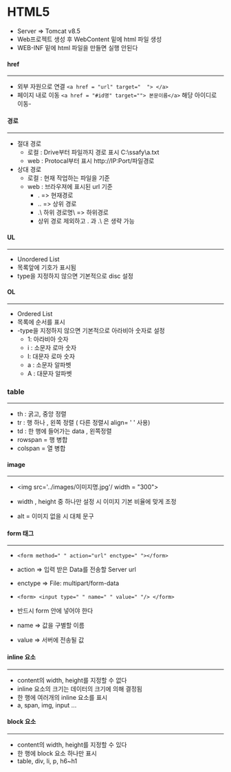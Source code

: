 # HTML5

* Server => Tomcat v8.5
*  Web프로젝트 생성 후 WebContent 밑에 html 파일 생성
* WEB-INF 밑에 html 파일을 만들면 실행 안된다



#### href

---

* 외부 자원으로 연결 `<a href = "url" target="  "> </a>`
* 페이지 내로 이동 `<a href = "#id명" target=""> 본문이름</a>` 해당 아이디로 이동-

#### 경로

---

* 절대 경로
  * 로컬 : Drive부터 파일까지 경로 표시 C:\ssafy\a.txt
  * web : Protocal부터 표시 http://IP:Port/파일경로
* 상대 경로
  * 로컬 : 현재 작업하는 파일을 기준
  * web : 브라우져에 표시된 url 기준
    * . => 현재경로
    * .. => 상위 경로
    * .\ 하위 경로명\ => 하위경로
    * 상위 경로 제외하고 . 과 .\ 은 생략 가능

#### UL

----

* Unordered List
* 목록앞에 기호가 표시됨
* type을 지정하지 않으면 기본적으로 disc 설정



#### OL

---

* Ordered List
* 목록에 순서를 표시
* -type을 지정하지 않으면 기본적으로 아라비아 숫자로 설정
  *  1:  아라비아 숫자
  *  i : 소문자 로마 숫자
  * Ⅰ: 대문자 로마 숫자
  *  a : 소문자 알파벳
  *  A : 대문자 알파벳



### table

---

* th : 굵고, 중앙 정렬
* tr : 행 하나 , 왼쪽 정렬 ( 다른 정렬시 align= ' ' 사용)
* td : 한 행에 들어가는 data , 왼쪽정렬 
* rowspan = 행 병합
* colspan = 열 병합



#### image

---

* <img src='../images/이미지명.jpg'/ width = "300">

* width , height 중 하나만 설정 시 이미지 기본 비율에 맞게 조정
* alt = 이미지 없을 시 대체 문구



#### form 태그

---

*   `<form method=" " action="url" enctype=" "></form> `
* action => 입력 받은 Data를 전송할 Server url

* enctype => File: multipart/form-data
* `<form> <input type=" " name=" " value=" "/> </form>`
* 반드시 form 안에 넣어야 한다
* name => 값을 구별할 이름
* value => 서버에 전송될 값



#### inline 요소

---

* content의 width, height를 지정할 수 없다
* inline 요소의 크기는 데이터의 크기에 의해 결정됨
* 한 행에 여러개의 inline 요소를 표시
* a, span, img, input ...

#### block 요소

---

* content의 width, height를 지정할 수 있다
* 한 행에 block 요소 하나만 표시
* table, div, li, p, h6~h1

